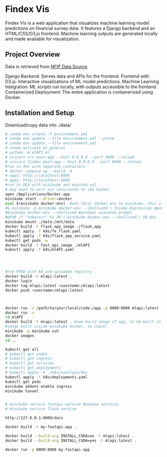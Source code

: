 # Findex Vis

Findex Vis is a web application that visualizes machine learning model predictions on financial survey data. It features a Django backend and an HTML/CSS/D3.js frontend. Machine learning outputs are generated locally and made available for visualization.

## Project Overview

Data is retrieved from [NFIP Data Source](https://www.fema.gov/openfema-data-page/fima-nfip-redacted-claims-v2).  

Django Backend: Serves data and APIs for the frontend.
Frontend with D3.js: Interactive visualizations of ML model predictions.
Machine Learning Integration: ML scripts run locally, with outputs accessible to the frontend.
Containerized Deployment: The entire application is containerized using Docker.


## Installation and Setup
Download/copy data into ./data/

```bash
# conda env create -f environment.yml
# conda env update --file environment.yml --prune
# conda env update --file environment.yml
# conda activate ml_general
# python -m mlAPI.ml
# uvicorn src.main:app --host 0.0.0.0 --port 8000 --reload
# uvicorn findex.main:app --host 0.0.0.0 --port 8000 --reload
#run in dev with separate containers
# docker compose up --build -d
# app1: http://localhost:8080
# app2: http://localhost:8080
#run in DEV with minikube and mounted vol
# may need to exit out venv/conda to see Docker
open /Applications/Docker.app
minikube start --driver=docker
eval $(minikube docker-env)  #set local docker env to minikube. this is for mac
#& minikube -p minikube docker-env --shell=cmd | Invoke-Expression #powershell
#minikube docker-env --shell=cmd #windows anaconda prompt
#@FOR /f "tokens=*" %i IN ('minikube docker-env --shell=cmd') DO @%i
minikube mount ./data:/mnt/data
docker build -t flask_app_image ./flask_app
kubectl apply -f k8s/fe_flask.yaml
kubectl apply -f k8s/flask_app_service.yaml
kubectl get pods -w
docker build -t fast_api_image ./mlAPI
kubectl apply -f k8s/mlAPI.yaml




#run PROD with k8 and uploaded registry
docker build -t mlapi:latest . 
docker login
docker tag mlapi:latest <username>/mlapi:latest
docker push <username>/mlapi:latest



docker run -v /path/to/your/local/code:/app -p 8000:8000 mlapi:latest
docker run -v
cd mlAPI
docker build -t mlapi:latest . #now build image of app, to be built in container of minikube
#image built inside minikube docker, to check:
minikube -p minikube ssh
docker images
cd ..

kubectl get all
# kubectl get nodes
# kubectl get ingress
# kubectl get services
# kubectl get deployments
# kubectl apply -k ./k8s/overlays/dev
kubectl apply -f k8s/deployments.yaml
kubectl get pods
minikube addons enable ingress
minikube tunnel


# minikube service fastapi-service #expose services
# minikube service flask-service

http://127.0.0.1:8000/docs

docker build -t my-fastapi-app .

docker build --build-arg INSTALL_CUDA=no -t mlapi:latest .
docker build --build-arg INSTALL_CUDA=yes -t mlapi:latest .

docker run -p 8000:8000 my-fastapi-app
```